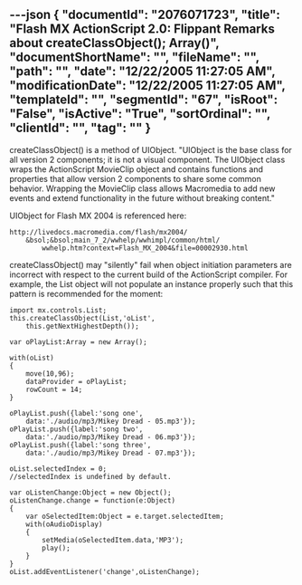 ---json
{
  "documentId": "2076071723",
  "title": "Flash MX ActionScript 2.0: Flippant Remarks about createClassObject(); Array()",
  "documentShortName": "",
  "fileName": "",
  "path": "",
  "date": "12/22/2005 11:27:05 AM",
  "modificationDate": "12/22/2005 11:27:05 AM",
  "templateId": "",
  "segmentId": "67",
  "isRoot": "False",
  "isActive": "True",
  "sortOrdinal": "",
  "clientId": "",
  "tag": ""
}
---

createClassObject() is a method of UIObject. &quot;UIObject is the base class for all version 2 components; it is not a visual component. The UIObject class wraps the ActionScript MovieClip object and contains functions and properties that allow version 2 components to share some common behavior. Wrapping the MovieClip class allows Macromedia to add new events and extend functionality in the future without breaking content.&quot;

UIObject for Flash MX 2004 is referenced here:

    http://livedocs.macromedia.com/flash/mx2004/
        &bsol;&bsol;main_7_2/wwhelp/wwhimpl/common/html/
            wwhelp.htm?context=Flash_MX_2004&file=00002930.html

createClassObject() may &quot;silently&quot; fail when object initiation parameters are incorrect with respect to the current build of the ActionScript compiler. For example, the List object will not populate an instance properly such that this pattern is recommended for the moment:

    import mx.controls.List;
    this.createClassObject(List,'oList',
        this.getNextHighestDepth());
    
    var oPlayList:Array = new Array();
    
    with(oList)
    {
        move(10,96);
        dataProvider = oPlayList;
        rowCount = 14;
    }
    
    oPlayList.push({label:'song one',
        data:'./audio/mp3/Mikey Dread - 05.mp3'});
    oPlayList.push({label:'song two',
        data:'./audio/mp3/Mikey Dread - 06.mp3'});
    oPlayList.push({label:'song three',
        data:'./audio/mp3/Mikey Dread - 07.mp3'});
    
    oList.selectedIndex = 0;
    //selectedIndex is undefined by default.
    
    var oListenChange:Object = new Object();
    oListenChange.change = function(e:Object)
    {
        var oSelectedItem:Object = e.target.selectedItem;
        with(oAudioDisplay)
        {
            setMedia(oSelectedItem.data,'MP3');
            play();
        }
    }
    oList.addEventListener('change',oListenChange);
